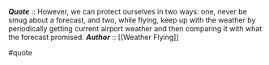 ***Quote***  :: However, we can protect ourselves in two ways: one, never be smug about a forecast, and two, while flying, keep up with the weather by periodically getting current airport weather and then comparing it with what the forecast promised.
***Author*** :: [[Weather Flying]]

#quote